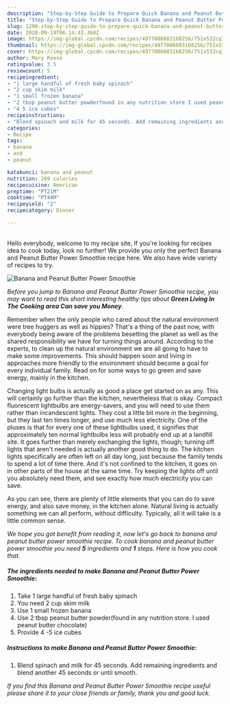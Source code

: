 ```yaml
---
description: "Step-by-Step Guide to Prepare Quick Banana and Peanut Butter Power Smoothie"
title: "Step-by-Step Guide to Prepare Quick Banana and Peanut Butter Power Smoothie"
slug: 1290-step-by-step-guide-to-prepare-quick-banana-and-peanut-butter-power-smoothie
date: 2020-09-19T06:14:43.360Z
image: https://img-global.cpcdn.com/recipes/4977086883168256/751x532cq70/banana-and-peanut-butter-power-smoothie-recipe-main-photo.jpg
thumbnail: https://img-global.cpcdn.com/recipes/4977086883168256/751x532cq70/banana-and-peanut-butter-power-smoothie-recipe-main-photo.jpg
cover: https://img-global.cpcdn.com/recipes/4977086883168256/751x532cq70/banana-and-peanut-butter-power-smoothie-recipe-main-photo.jpg
author: Mary Reese
ratingvalue: 3.5
reviewcount: 5
recipeingredient:
- "1 large handful of fresh baby spinach"
- "2 cup skim milk"
- "1 small frozen banana"
- "2 tbsp peanut butter powderfound in any nutrition store I used peanut butter chocolate"
- "4 5 ice cubes"
recipeinstructions:
- "Blend spinach and milk for 45 seconds. Add remaining ingredients and blend another 45 seconds or until smooth."
categories:
- Recipe
tags:
- banana
- and
- peanut

katakunci: banana and peanut 
nutrition: 169 calories
recipecuisine: American
preptime: "PT21M"
cooktime: "PT44M"
recipeyield: "2"
recipecategory: Dinner

---
```

<br>
Hello everybody, welcome to my recipe site, If you're looking for recipes idea to cook today, look no further! We provide you only the perfect Banana and Peanut Butter Power Smoothie recipe here. We also have wide variety of recipes to try.
<br>


![Banana and Peanut Butter Power Smoothie](https://img-global.cpcdn.com/recipes/4977086883168256/751x532cq70/banana-and-peanut-butter-power-smoothie-recipe-main-photo.jpg)

<i>Before you jump to Banana and Peanut Butter Power Smoothie recipe, you may want to read this short interesting healthy tips about 
<strong>Green Living In The Cooking area Can save you Money</strong>.</i>
</br>

Remember when the only people who cared about the natural environment were tree huggers as well as hippies? That's a thing of the past now, with everybody being aware of the problems besetting the planet as well as the shared responsibility we have for turning things around. According to the experts, to clean up the natural environment we are all going to have to make some improvements. This should happen soon and living in approaches more friendly to the environment should become a goal for every individual family. Read on for some ways to go green and save energy, mainly in the kitchen.

Changing light bulbs is actually as good a place get started on as any. This will certainly go further than the kitchen, nevertheless that is okay. Compact fluorescent lightbulbs are energy-savers, and you will need to use them rather than incandescent lights. They cost a little bit more in the beginning, but they last ten times longer, and use much less electricity. One of the pluses is that for every one of these lightbulbs used, it signifies that approximately ten normal lightbulbs less will probably end up at a landfill site. It goes further than merely exchanging the lights, though; turning off lights that aren't needed is actually another good thing to do. The kitchen lights specifically are often left on all day long, just because the family tends to spend a lot of time there. And it's not confined to the kitchen, it goes on in other parts of the house at the same time. Try keeping the lights off until you absolutely need them, and see exactly how much electricity you can save.

As you can see, there are plenty of little elements that you can do to save energy, and also save money, in the kitchen alone. Natural living is actually something we can all perform, without difficulty. Typically, all it will take is a little common sense.


<i>We hope you got benefit from reading it, now let's go back to banana and peanut butter power smoothie recipe. To cook banana and peanut butter power smoothie you need <strong>5</strong> ingredients and <strong>1</strong> steps. Here is how you cook that.
</i>

##### The ingredients needed to make Banana and Peanut Butter Power Smoothie:

1. Take 1 large handful of fresh baby spinach
1. You need 2 cup skim milk
1. Use 1 small frozen banana
1. Use 2 tbsp peanut butter powder(found in any nutrition store. I used peanut butter chocolate)
1. Provide 4 -5 ice cubes


##### Instructions to make Banana and Peanut Butter Power Smoothie:

1. Blend spinach and milk for 45 seconds. Add remaining ingredients and blend another 45 seconds or until smooth.


<i>If you find this Banana and Peanut Butter Power Smoothie recipe useful please share it to your close friends or family, thank you and good luck.</i>
